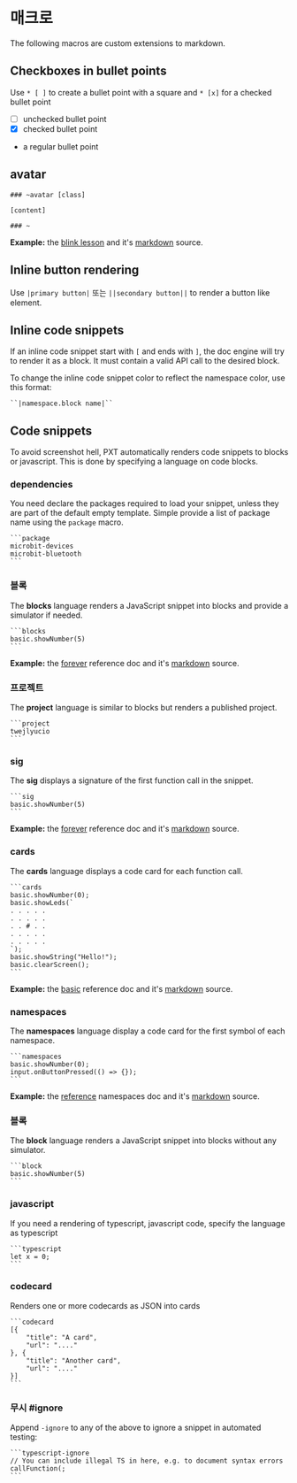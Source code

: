 # 매크로

The following macros are custom extensions to markdown.

## Checkboxes in bullet points

Use `* [ ]` to create a bullet point with a square and `* [x]` for a checked bullet point

* [ ] unchecked bullet point
* [x] checked bullet point
* a regular bullet point

## avatar

    ### ~avatar [class]
    
    [content]
    
    ### ~
    

**Example:** the [blink lesson](https://makecode.microbit.org/lessons/blink/activity) and it's [markdown](https://github.com/Microsoft/pxt-microbit/blob/master/docs/lessons/blink/activity.md) source.

## Inline button rendering

Use `````|primary button|````` 또는 `````||secondary button||````` to render a button like element.

## Inline code snippets

If an inline code snippet start with `[` and ends with `]`, the doc engine will try to render it as a block. It must contain a valid API call to the desired block.

To change the inline code snippet color to reflect the namespace color, use this format:

    ``|namespace.block name|``
    

## Code snippets

To avoid screenshot hell, PXT automatically renders code snippets to blocks or javascript. This is done by specifying a language on code blocks.

### dependencies

You need declare the packages required to load your snippet, unless they are part of the default empty template. Simple provide a list of package name using the `package` macro.

    ```package
    microbit-devices
    microbit-bluetooth
    ```
    

### 블록

The **blocks** language renders a JavaScript snippet into blocks and provide a simulator if needed.

    ```blocks
    basic.showNumber(5)
    ```
    

**Example:** the [forever](https://makecode.microbit.org/reference/basic/forever) reference doc and it's [markdown](https://github.com/Microsoft/pxt-microbit/blob/master/docs/reference/basic/forever.md) source.

### 프로젝트

The **project** language is similar to blocks but renders a published project.

    ```project
    twejlyucio
    ```
    

### sig

The **sig** displays a signature of the first function call in the snippet.

    ```sig
    basic.showNumber(5)
    ```
    

**Example:** the [forever](https://makecode.microbit.org/reference/basic/forever) reference doc and it's [markdown](https://github.com/Microsoft/pxt-microbit/blob/master/docs/reference/basic/forever.md) source.

### cards

The **cards** language displays a code card for each function call.

    ```cards
    basic.showNumber(0);
    basic.showLeds(`
    . . . . .
    . . . . .
    . . # . .
    . . . . .
    . . . . .
    `);
    basic.showString("Hello!");
    basic.clearScreen();
    ```
    

**Example:** the [basic](https://makecode.micorbit.org/reference/basic) reference doc and it's [markdown](https://github.com/Microsoft/pxt-microbit/blob/master/docs/reference/basic.md) source.

### namespaces

The **namespaces** language display a code card for the first symbol of each namespace.

    ```namespaces
    basic.showNumber(0);
    input.onButtonPressed(() => {});
    ```
    

**Example:** the [reference](https://makecode.microbit.org/reference) namespaces doc and it's [markdown](https://github.com/Microsoft/pxt-microbit/blob/master/docs/reference.md) source.

### 블록

The **block** language renders a JavaScript snippet into blocks without any simulator.

    ```block
    basic.showNumber(5)
    ```
    

### javascript

If you need a rendering of typescript, javascript code, specify the language as typescript

    ```typescript
    let x = 0;
    ```
    

### codecard

Renders one or more codecards as JSON into cards

    ```codecard
    [{ 
        "title": "A card", 
        "url": "...." 
    }, {
        "title": "Another card", 
        "url": "...." 
    }]
    ```
    

### 무시 #ignore

Append `-ignore` to any of the above to ignore a snippet in automated testing:

    ```typescript-ignore
    // You can include illegal TS in here, e.g. to document syntax errors
    callFunction(;
    ```